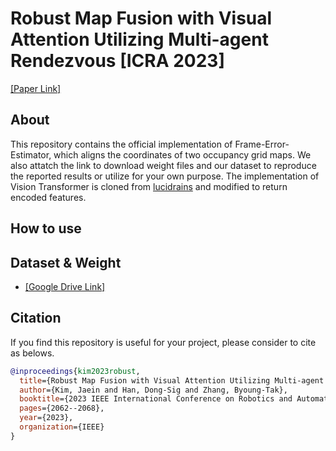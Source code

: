 # Robust Map Fusion with Visual Attention Utilizing Multi-agent Rendezvous [ICRA 2023]
[[Paper Link]](https://ieeexplore.ieee.org/abstract/document/10161072)
## About
This repository contains the official implementation of Frame-Error-Estimator, which aligns the coordinates of two occupancy grid maps.
We also attatch the link to download weight files and our dataset to reproduce the reported results or utilize for your own purpose.
The implementation of Vision Transformer is cloned from [lucidrains](https://github.com/lucidrains/vit-pytorch) and modified to return encoded features.
## How to use
## Dataset & Weight
* [[Google Drive Link]](https://drive.google.com/drive/folders/12eSXxTzi4RXTpjUzEyktL441LHIsjnEI?usp=drive_link)

## Citation
If you find this repository is useful for your project, please consider to cite as belows.
```bibtex
@inproceedings{kim2023robust,
  title={Robust Map Fusion with Visual Attention Utilizing Multi-agent Rendezvous},
  author={Kim, Jaein and Han, Dong-Sig and Zhang, Byoung-Tak},
  booktitle={2023 IEEE International Conference on Robotics and Automation (ICRA)},
  pages={2062--2068},
  year={2023},
  organization={IEEE}
}
```
